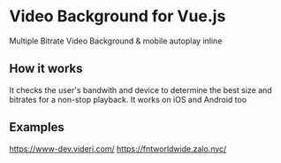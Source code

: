 # Video Background for Vue.js
Multiple Bitrate Video Background &amp; mobile autoplay inline

## How it works
It checks the user's bandwith and device to determine the best size and bitrates for a non-stop playback. It works on iOS and Android too

## Examples
https://www-dev.videri.com/
https://fntworldwide.zalo.nyc/
